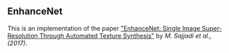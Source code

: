 ## EnhanceNet

This is an implementation of the paper ["EnhanceNet: Single Image Super-Resolution Through Automated Texture Synthesis"](https://arxiv.org/abs/1612.07919) by *M. Sajjadi et al., (2017)*.
